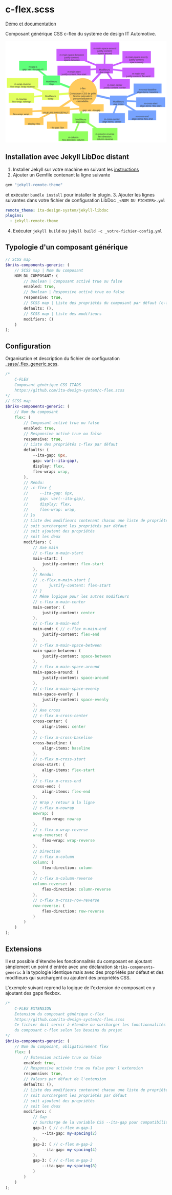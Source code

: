 # c-flex.scss

[Démo et documentation](https://ita-design-system.github.io/c-flex.scss/)

Composant générique CSS c-flex du système de design IT Automotive.

![Diagramme portée CSS du composant c-flex](content/img/mermaid-diagram-2023-01-10-162013.svg)

## Installation avec Jekyll LibDoc distant

1. Installer Jekyll sur votre machine en suivant les [instructions](https://jekyllrb.com/docs/)
2. Ajouter un Gemfile contenant la ligne suivante

  ```ruby
  gem "jekyll-remote-theme"
  ```
  et exécuter `bundle install` pour installer le plugin.
3. Ajouter les lignes suivantes dans votre fichier de configuration LibDoc `_<NOM DU FICHIER>.yml`

  ```yml
  remote_theme: ita-design-system/jekyll-libdoc
  plugins:
    - jekyll-remote-theme
  ```
4. Exécuter `jekyll build` ou `jekyll build -c _votre-fichier-config.yml`

## Typologie d'un composant générique

```scss
// SCSS map
$briks-components-generic: ( 
    // SCSS map | Nom du composant
    NOM_DU_COMPOSANT: ( 
        // Boolean | Composant activé true ou false
        enabled: true, 
        // Boolean | Responsive activé true ou false
        responsive: true, 
        // SCSS map | Liste des propriétés du composant par défaut (c-flex seul)
        defaults: (), 
        // SCSS map | Liste des modifieurs
        modifiers: () 
    )
);
```

## Configuration

Organisation et description du fichier de configuration [_sass/_flex_generic.scss](_sass/_flex_generic.scss).

```scss
/*
    C-FLEX
    Composant générique CSS ITADS
    https://github.com/ita-design-system/c-flex.scss
*/
// SCSS map
$briks-components-generic: ( 
    // Nom du composant
    flex: ( 
        // Composant activé true ou false
        enabled: true, 
        // Responsive activé true ou false
        responsive: true, 
        // Liste des propriétés c-flex par défaut
        defaults: ( 
            --ita-gap: 0px,
            gap: var(--ita-gap),
            display: flex,
            flex-wrap: wrap,
        ),
        // Rendu: 
        // .c-flex {
        //     --ita-gap: 0px,
        //     gap: var(--ita-gap),
        //     display: flex,
        //     flex-wrap: wrap,
        // }s
        // Liste des modifieurs contenant chacun une liste de propriétés qui 
        // soit surchargent les propriétés par défaut
        // soit ajoutent des propriétés
        // soit les deux
        modifiers: ( 
            // Axe main
            // c-flex m-main-start
            main-start: ( 
                justify-content: flex-start
            ),
            // Rendu:
            // .c-flex.m-main-start {
            //     justify-content: flex-start
            // }
            // Même logique pour les autres modifieurs
            // c-flex m-main-center
            main-center: ( 
                justify-content: center
            ),
            // c-flex m-main-end
            main-end: ( // c-flex m-main-end
                justify-content: flex-end
            ),
            // c-flex m-main-space-between
            main-space-between: ( 
                justify-content: space-between
            ),
            // c-flex m-main-space-around
            main-space-around: ( 
                justify-content: space-around
            ),
            // c-flex m-main-space-evenly
            main-space-evenly: ( 
                justify-content: space-evenly
            ),
            // Axe cross
            // c-flex m-cross-center
            cross-center: ( 
                align-items: center
            ),
            // c-flex m-cross-baseline
            cross-baseline: ( 
                align-items: baseline
            ),
            // c-flex m-cross-start
            cross-start: ( 
                align-items: flex-start
            ),
            // c-flex m-cross-end
            cross-end: ( 
                align-items: flex-end
            ),
            // Wrap / retour à la ligne
            // c-flex m-nowrap
            nowrap: ( 
                flex-wrap: nowrap
            ),
            // c-flex m-wrap-reverse
            wrap-reverse: ( 
                flex-wrap: wrap-reverse
            ),
            // Direction
            // c-flex m-column
            column: ( 
                flex-direction: column
            ),
            // c-flex m-column-reverse
            column-reverse: ( 
                flex-direction: column-reverse
            ),
            // c-flex m-cross-row-reverse
            row-reverse: ( 
                flex-direction: row-reverse
            )
        )
    )
);
``` 

## Extensions

Il est possible d'étendre les fonctionnalités du composant en ajoutant simplement un point d'entrée avec une déclaration `$briks-components-generic` à la typologie identique mais avec des propriétés par défaut et des modifieurs qui surchargent ou ajoutent des propriétés CSS.

L'exemple suivant reprend la logique de l'extension de composant en y ajoutant des gaps flexbox.

```scss
/*
    C-FLEX EXTENSION
    Extension du composant générique c-flex
    https://github.com/ita-design-system/c-flex.scss
    Ce fichier doit servir à étendre ou surcharger les fonctionnalités
    du composant c-flex selon les besoins du projet
*/
$briks-components-generic: (
    // Nom du composant, obligatoirement flex
    flex: ( 
        // Extension activée true ou false
        enabled: true, 
        // Responsive activée true ou false pour l'extension
        responsive: true, 
        // Valeurs par défaut de l'extension
        defaults: (),
        // Liste des modifieurs contenant chacun une liste de propriétés qui 
        // soit surchargent les propriétés par défaut
        // soit ajoutent des propriétés
        // soit les deux
        modifiers: ( 
            // Gap
            // Surcharge de la variable CSS --ita-gap pour compatibilité avec c-dim
            gap-1: ( // c-flex m-gap-1
                --ita-gap: my-spacing(2)
            ),
            gap-2: ( // c-flex m-gap-2
                --ita-gap: my-spacing(4)
            ),
            gap-3: ( // c-flex m-gap-3
                --ita-gap: my-spacing(8)
            )
        )
    )
);
```
